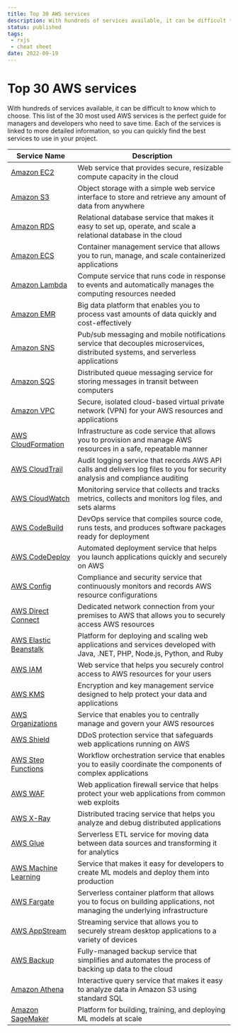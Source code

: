 ```yaml
---
title: Top 30 AWS services
description: With hundreds of services available, it can be difficult to know which to choose. This list of the 30 most used AWS services is the perfect guide for managers and developers who need to save time.
status: published
tags:
 - rxjs
 - cheat sheet
date: 2022-09-19
---
```

# Top 30 AWS services
With hundreds of services available, it can be difficult to know which to choose. This list of the 30 most used AWS services is the perfect guide for managers and developers who need to save time. Each of the services is linked to more detailed information, so you can quickly find the best services to use in your project.

| Service Name                                                      | Description                                                                                                                 |
| ----------------------------------------------------------------- | --------------------------------------------------------------------------------------------------------------------------------- |
| [Amazon EC2](https://aws.amazon.com/ec2/)                         | Web service that provides secure, resizable compute capacity in the cloud                                                         |
| [Amazon S3](https://aws.amazon.com/s3/)                           | Object storage with a simple web service interface to store and retrieve any amount of data from anywhere                         |
| [Amazon RDS](https://aws.amazon.com/rds/)                         | Relational database service that makes it easy to set up, operate, and scale a relational database in the cloud                   |
| [Amazon ECS](https://aws.amazon.com/ecs/)                         | Container management service that allows you to run, manage, and scale containerized applications                                 |
| [Amazon Lambda](https://aws.amazon.com/lambda/)                   | Compute service that runs code in response to events and automatically manages the computing resources needed                     |
| [Amazon EMR](https://aws.amazon.com/emr/)                         | Big data platform that enables you to process vast amounts of data quickly and cost-effectively                                   |
| [Amazon SNS](https://aws.amazon.com/sns/)                         | Pub/sub messaging and mobile notifications service that decouples microservices, distributed systems, and serverless applications |
| [Amazon SQS](https://aws.amazon.com/sqs/)                         | Distributed queue messaging service for storing messages in transit between computers                                             |
| [Amazon VPC](https://aws.amazon.com/vpc/)                         | Secure, isolated cloud-based virtual private network (VPN) for your AWS resources and applications                                |
| [AWS CloudFormation](https://aws.amazon.com/cloudformation/)      | Infrastructure as code service that allows you to provision and manage AWS resources in a safe, repeatable manner                 |
| [AWS CloudTrail](https://aws.amazon.com/cloudtrail/)              | Audit logging service that records AWS API calls and delivers log files to you for security analysis and compliance auditing      |
| [AWS CloudWatch](https://aws.amazon.com/cloudwatch/)              | Monitoring service that collects and tracks metrics, collects and monitors log files, and sets alarms                             |
| [AWS CodeBuild](https://aws.amazon.com/codebuild/)                | DevOps service that compiles source code, runs tests, and produces software packages ready for deployment                         |
| [AWS CodeDeploy](https://aws.amazon.com/codedeploy/)              | Automated deployment service that helps you launch applications quickly and securely on AWS                                       |
| [AWS Config](https://aws.amazon.com/config/)                      | Compliance and security service that continuously monitors and records AWS resource configurations                                |
| [AWS Direct Connect](https://aws.amazon.com/directconnect/)       | Dedicated network connection from your premises to AWS that allows you to securely access AWS resources                           |
| [AWS Elastic Beanstalk](https://aws.amazon.com/elasticbeanstalk/) | Platform for deploying and scaling web applications and services developed with Java, .NET, PHP, Node.js, Python, and Ruby        |
| [AWS IAM](https://aws.amazon.com/iam/)                            | Web service that helps you securely control access to AWS resources for your users                                                |
| [AWS KMS](https://aws.amazon.com/kms/)                            | Encryption and key management service designed to help protect your data and applications                                         |
| [AWS Organizations](https://aws.amazon.com/organizations/)        | Service that enables you to centrally manage and govern your AWS resources                                                        |
| [AWS Shield](https://aws.amazon.com/shield/)                      | DDoS protection service that safeguards web applications running on AWS                                                           |
| [AWS Step Functions](https://aws.amazon.com/step-functions/)      | Workflow orchestration service that enables you to easily coordinate the components of complex applications                       |
| [AWS WAF](https://aws.amazon.com/waf/)                            | Web application firewall service that helps protect your web applications from common web exploits                                |
| [AWS X-Ray](https://aws.amazon.com/xray/)                         | Distributed tracing service that helps you analyze and debug distributed applications                                             |
| [AWS Glue](https://aws.amazon.com/glue/)                          | Serverless ETL service for moving data between data sources and transforming it for analytics                                     |
| [AWS Machine Learning](https://aws.amazon.com/machine-learning/)  | Service that makes it easy for developers to create ML models and deploy them into production                                     |
| [AWS Fargate](https://aws.amazon.com/fargate/)                    | Serverless container platform that allows you to focus on building applications, not managing the underlying infrastructure       |
| [AWS AppStream](https://aws.amazon.com/appstream/)                | Streaming service that allows you to securely stream desktop applications to a variety of devices                                 |
| [AWS Backup](https://aws.amazon.com/backup/)                      | Fully-managed backup service that simplifies and automates the process of backing up data to the cloud                            |
| [Amazon Athena](https://aws.amazon.com/athena/)                   | Interactive query service that makes it easy to analyze data in Amazon S3 using standard SQL                                      |
| [Amazon SageMaker](https://aws.amazon.com/sagemaker/)             | Platform for building, training, and deploying ML models at scale                                                                 |

